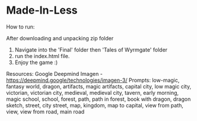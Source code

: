 # Made-In-Less

How to run:

After downloading and unpacking zip folder
  1. Navigate into the 'Final' folder then 'Tales of Wyrmgate' folder
  2. run the index.html file.
  3. Enjoy the game :)


Resources:
Google Deepmind Imagen - https://deepmind.google/technologies/imagen-3/
Prompts: low-magic, fantasy world, dragon, artifacts, magic artifacts, capital city, low magic city,
victorian, victorian city, medieval, medieval city, tavern, early morning, magic school, school, forest,
path, path in forest, book with dragon, dragon sketch, street, city street, map, kingdom, map to capital,
view from path, view, view from road, main road
